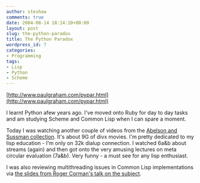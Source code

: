 ```yaml
---
author: steshaw
comments: true
date: 2004-08-14 18:14:10+00:00
layout: post
slug: the-python-paradox
title: The Python Paradox
wordpress_id: 7
categories:
- Programming
tags:
- Lisp
- Python
- Scheme
---
```


[http://www.paulgraham.com/pypar.html](http://www.paulgraham.com/pypar.html)

I learnt Python afew years ago. I've moved onto Ruby for day to day tasks and am studying Scheme and Common Lisp when I can spare a moment.

Today I was watching another couple of videos from the [Abelson and Sussman collection](http://swiss.csail.mit.edu/classes/6.001/abelson-sussman-lectures/). It's about 9G of divx movies. I'm pretty dedicated to my lisp education - I'm only on 32k dialup connection. I watched 6a&b about streams (again) and then got onto the very amusing lectures on meta circular evaluation (7a&b). Very funny - a must see for any lisp enthusiast.

I was also reviewing multithreading issues in Common Lisp implementations via [the slides from Roger Corman's talk on the subject](http://cormanlisp.com/Multi-threaded%20Lisp.ppt).
